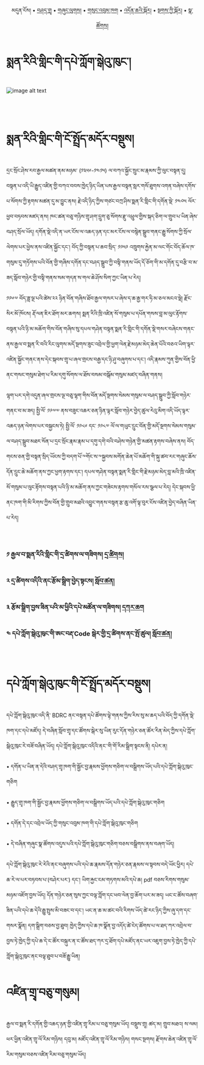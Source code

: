 <p align="center">
  <span>མདུན་ངོས།</span> • <a href="https://bdrc-reader.github.io/menriling/shadra">བཤད་གྲྭ</a> • <a href="https://bdrc-reader.github.io/menriling/shunglug">གཞུང་ལུགས།</a>  • <a href="https://bdrc-reader.github.io/menriling/sungbum">གསུང་འབུམ་ཁག</a> • <a href="https://bdrc-reader.github.io/menriling/doncha">འདོན་ཆའི་སྐོར།</a> • <a href="https://bdrc-reader.github.io/menriling/tantra">སྔགས་ཀྱི་སྐོར།</a> •  <a href="https://bdrc-reader.github.io/menriling/natsok">སྣ་ཚོགས།</a></p>


# སྨན་རིའི་གླིང་གི་དཔེ་ཀློག་སྒེའུ་ཁུང་།

![image alt text](https://raw.githubusercontent.com/bdrc-reader/menriling/master/docs/img/01.jpg)

<br>
<br>

# སྨན་རིའི་གླིང་གི་ངོ་སྤྲོད་མདོར་བསྡུས།
 
དྲང་སྲོང་ཤེས་རབ་རྒྱལ་མཚན་ནམ་མཉམ་ (༡༣༥༦-༡༤༡༥) ལ་བཀའ་སྐྱོང་སྲུང་མ་རྣམས་ཀྱི་ལུང་བསྟན་དུ། བསྟན་པ་འདི་ཡི་རྒྱུད་འཛིན་གྱི་བཀའ་བབས་ཁྱེད་ཉིད་ཡིན་པས་རྒྱལ་བསྟན་སླར་གསོ་ཐུགས་འགན་བཞེས་དགོས་པ་སོགས་ཀྱི་རྟགས་མཚན་དུ་མ་བྱུང་ནས། རྗེ་འདི་ཉིད་ཀྱིས་གཙང་བཀྲ་ཤིས་སྨན་རི་གླིང་གི་དགོན་སྡེ་ ༡༤༠༥ ལོར་ཕྱབ་བཏབས་མཛད་ནས། ཁང་ཚན་བཅུ་གཉིས་གྲྭ་ཤག་དྲུག་ཅུ་སོགས་རྫུ་འཕྲུལ་གྱིས་སྐད་ཅིག་ལ་གྲུབ་པ་ཡིན་ཞེས་བཤད་སྲོལ་ཡོད། དགོན་སྡེ་འདི་ན་ཡར་ངོས་ལ་འཆད་ཉན་དང་མར་ངོས་ལ་བསྙེན་སྒྲུབ་གནང་རྒྱུ་སོགས་ཀྱི་སྲོལ་ལེགས་པར་ཕྱེས་ནས་འཛིན་སྐྱོང་དང་། བོད་ཀྱི་བསྟན་པ་ཆབ་སྲིད་ ༡༩༥༩ འཁྲུགས་རྐྱེན་མ་ལང་གོང་བོད་ཆོལ་ཁ་གསུམ་དུ་གཏོགས་པའི་བོན་གྱི་གཞིས་དགོན་དང་བཤད་སྒྲུབ་ཀྱི་བསྟི་གནས་ཡོད་དོ་ཅོག་གི་མ་དགོན་དུ་བརྩི་བ་མ་ཟད་སློབ་གཉེར་གྱི་བསྟི་གནས་སམ་གདན་ས་གལ་ཆེ་ཤོས་སིག་ཀྱང་ཡིན་པ་རེད།

༡༩༦༧ བོད་ཟླ་ལྔ་པའི་ཚེས་༢༢ ཉིན་བོན་གཞིས་ཐོབ་རྒྱལ་གསར་པ་ཞེས་ད་ཆ་རྒྱ་གར་ཧི་མ་ཅལ་མངའ་སྡེ། རྫོང་སིར་མོ་ཁོངས། རྡོ་ལན་ཇིར་ཐོག་མར་ཆགས། སྨན་རིའི་ཁྲི་འཛིན་སོ་གསུམ་པ་དཔོན་གསས་བླ་མ་ལུང་རྟོགས་བསྟན་པའི་ཉི་མ་མཆོག་གིས་བོན་གཞིས་སུ་དཔལ་གཤེན་བསྟན་སྨན་རི་གླིང་གི་དགོན་སྡེ་གསར་བཞེངས་གནང་ནས་རྒྱལ་བ་སྨན་རི་བའི་རིང་ལུགས་མདོ་སྔགས་ཟུང་འབྲེལ་གྱི་ཕྱག་ལེན་རྗེ་མཉམ་མེད་ཆེན་པོའི་བཅའ་ཡིག་ལྟར་འཛིན་སྐྱོང་གནང་ནས་དེང་སྐབས་གྲྭ་པ་ཞལ་གྲངས་བརྒྱ་དང་ཉི་ཤུ་བཞུགས་པ་དང་། འདི་རྣམས་ཀུན་གྱིས་བོན་ཕྱི་ནང་གསང་གསུམ་ཐེག་པ་རིམ་དགུ་སོགས་ལ་ཐོས་བསམ་བསྒོམ་གསུམ་མཛད་བཞིན་གནས།

ལྷག་པར་དགེ་འདུན་ཞལ་གྲངས་ལྔ་བཅུ་ལྷག་གིས་བོན་མདོ་སྔགས་སེམས་གསུམ་ལ་བཤད་སྒྲུབ་ཀྱི་སློབ་གཉེར་གནང་བ་མ་ཟད། སྤྱི་ལོ་ ༡༩༧༧ ནས་བཟུང་འཆར་ཅན་ཉིན་ལྟར་སློབ་གཉེར་བྱེད་ཚུལ་རེའུ་མིག་འདི་ཡོད་ལྟར་འཆད་ཉན་ལེགས་པར་བསྐྱངས་ཏེ། སྤྱི་ལོ་ ༡༩༨༦ དང་ ༡༩༨༧ ལོ་ལ་གཡུང་དྲུང་བོན་གྱི་མདོ་སྔགས་སེམས་གསུམ་ལ་བཤད་སྒྲུབ་མཐར་སོན་པ་དྲང་སྲོང་རྣམ་རྣམ་པ་དགུ་དགེ་བའི་བཤེས་གཉེན་གྱི་མཚན་རྟགས་བཞེས་ནས། བོད་གངས་ཅན་གྱི་བསྟན་སྲིད་ཡོངས་ཀྱི་བདག་པོ་༸གོང་ས་༸སྐྱབས་མགོན་ཆེན་པོ་མཆོག་གི་སྐུ་ཚབ་རང་གཞུང་ཆོས་དོན་དྲུང་ཆེ་མཆོག་ནས་ཀྱང་ཕྱག་རྟགས་དང་། དཔལ་གཤེན་བསྟན་སྨན་རི་གླིང་གི་རྗེ་མཉམ་མེད་བླ་མའི་ཁྲི་འཛིན་སོ་གསུམ་པ་ལུང་རྟོགས་བསྟན་པའི་ཉི་མ་མཆོག་ནས་ཀྱང་གཟེངས་རྟགས་གསོལ་རས་སྩལ་པ་རེད། དེང་སྐབས་ཕྱི་ནང་ཁག་གི་མི་རིགས་ཀྱིས་བོན་གྱི་གྲུབ་མཐའི་འབྱུང་གནས་བསྟན་རྩ་ཆུ་འགོ་ལྟ་བུར་ངོས་འཛིན་བྱེད་བཞིན་ཡིན་པ་རེད།

 <br>

### ༡ རྒྱལ་བ་སྨན་རིའི་གླིང་གི་དྲ་ཚིགས་ལ་གཟིགས། [དྲ་ཚིགས།](https://bdrc-reader.github.io/menriling/)

### ༢ དྲ་ཚིགས་འདིའི་ནང་རྩོམ་སྒྲིག་བྱེད་སྟངས། [སློབ་ཚན།](https://github.com/bdrc-reader/menriling#%E0%BD%A2%E0%BE%A9%E0%BD%BC%E0%BD%98%E0%BD%A6%E0%BE%92%E0%BE%B2%E0%BD%B2%E0%BD%82%E0%BD%96%E0%BE%B1%E0%BD%BA%E0%BD%91%E0%BD%A6%E0%BE%9F%E0%BD%84%E0%BD%A6%E0%BD%80%E0%BE%B1%E0%BD%B2%E0%BD%A6%E0%BE%B3%E0%BD%BC%E0%BD%96%E0%BD%9A%E0%BD%93)

### ༣ རྩོམ་སྒྲིག་བྱས་ཟིན་པའི་མ་ཕྱིའི་དཔེ་མཚོན་ལ་གཟིགས། [དཀར་ཆག](https://github.com/bdrc-reader/menriling/blob/master/karchak/W1ERI0007.tsv)

### ༤ དཔེ་ཀློག་སྒེའུ་ཁུང་གི་ཨང་བརྡ་Code སྒེར་གྱི་དྲ་ཚིགས་ནང་སྤོ་ཚུལ། [སློབ་ཚན།](https://github.com/buda-base/budax/wiki/1.-%E0%BD%91%E0%BD%94%E0%BD%BA%E0%BC%8B%E0%BD%80%E0%BE%B3%E0%BD%BC%E0%BD%82%E0%BC%8B%E0%BD%A6%E0%BE%92%E0%BD%BA%E0%BD%A0%E0%BD%B4%E0%BC%8B%E0%BD%81%E0%BD%B4%E0%BD%84%E0%BC%8B%E0%BD%82%E0%BD%B2%E0%BC%8B%E0%BD%A8%E0%BD%84%E0%BC%8B%E0%BD%96%E0%BD%A2%E0%BE%A1%E0%BC%8B%E0%BD%A0%E0%BD%87%E0%BD%BC%E0%BD%82%E0%BC%8B%E0%BD%A6%E0%BE%9F%E0%BD%84%E0%BD%A6%E0%BC%8D#%E0%BD%91%E0%BD%94%E0%BD%BA%E0%BD%80%E0%BE%B3%E0%BD%BC%E0%BD%82%E0%BD%A6%E0%BE%92%E0%BD%BA%E0%BD%A0%E0%BD%B4%E0%BD%81%E0%BD%B4%E0%BD%84%E0%BD%82%E0%BD%B2%E0%BD%A8%E0%BD%84%E0%BD%96%E0%BD%A2%E0%BE%A1code-%E0%BD%91%E0%BE%B2%E0%BD%9A%E0%BD%B2%E0%BD%82%E0%BD%A6%E0%BD%93%E0%BD%84%E0%BD%A0%E0%BD%87%E0%BD%BC%E0%BD%82%E0%BD%A6%E0%BE%9F%E0%BD%84%E0%BD%A6)

<br>

# དཔེ་ཀློག་སྒེའུ་ཁུང་གི་ངོ་སྤྲོད་མདོར་བསྡུས།

དཔེ་ཀློག་སྒེའུ་ཁུང་འདི་ནི་ BDRC ནང་བསྟན་དཔེ་ཚོགས་ལྟེ་གནས་ཀྱིས་རིས་སུ་མ་ཆད་པའི་བོད་ཀྱི་དགོན་སྡེ་ཁག་དང་དཔེ་མཛོད། དེ་བཞིན་སློབ་གྲྭ་དང་ཚོགས་སྒེར་སུ་ཡིན་རུང་དོན་གཉེར་ཅན་ཚོར་རིན་མེད་ཀྱིས་དཔེ་ཀློག་སྒེའུ་ཁུང་རེ་བཟོ་བཞིན་ཡོད། དཔེ་ཀློག་སྒེའུ་ཁུང་འདིའི་ནང་་གི་གོ་རིམ་སྒྲིག་སྟངས་ནི། 
དཔེར་ན།

• དགོན་པ་ཡིན་ན་དེའི་བཤད་གྲྭ་ཁག་གི་སྦྱོང་བྱ་རྣམས་ཕྱོགས་གཅིག་ལ་བསྒྲིགས་ཡོད་པའི་དཔེ་ཀློག་སྒེའུ་ཁུང་གཅིག

• རྒྱུད་གྲྭ་ཁག་གི་སྦྱོང་བྱ་རྣམས་ཕྱོགས་གཅིག་ལ་བསྒྲིགས་ཡོད་པའི་དཔེ་ཀློག་སྒེའུ་ཁུང་གཅིག

• དགོན་དེ་དང་འབྲེལ་ཡོད་ཀྱི་གསུང་འབུམ་ཁག་གི་དཔེ་ཀློག་སྒེའུ་ཁུང་གཅིག

• དེ་བཞིན་གཞུང་སྣ་ཚོགས་འདུས་པའི་དཔེ་ཀློག་སྒེའུ་ཁུང་གཅིག་བཅས་བསྒྲིགས་ནས་བཞག་ཡོད།

དཔེ་ཀློག་སྒེའུ་ཁུང་རེ་རེའི་ནང་བཞུགས་པའི་དཔེ་ཆ་རྣམས་དོན་གཉེར་ཅན་རྣམས་ལ་སྟབས་བདེ་ཡོང་ཕྱིར། དཔེ་ཆ་རེ་ལ་པར་བཏབས་པ་(བཤེར་པར་) དང་། ཡིག་རྐྱང་ངམ་གཏགས་མའི་དཔེ་ཆ། pdf བཅས་རིགས་གསུམ་མཉམ་འཇོག་བྱས་ཡོད། དོན་གཉེར་ཅན་སུས་ཀྱང་བལྟ་ཀློག་དང་ཕབ་ལེན་བྱ་ཆོག་པར་མ་ཟད། ཡང་ང་ཚོས་བཞག་ཟིན་པའི་དཔེ་ཆ་དེའི་རྒྱུ་སྤུས་མི་བཟང་བ་དང་། ཡང་ན་ཆ་མ་ཚང་བའི་རིགས་ཡོད་ཚེ་རང་ཉིད་ཀྱིས་ཞུ་དག་དང་གསར་སྣོན། དག་སྒྲིག་བཅས་བྱ་ཐུབ། ཁྱེད་ཀྱིས་དཔེ་ཆ་ཁ་སྣོན་བྱ་འདོད་ཚེ་ངེད་ཚོགས་པ་ལ་ཐད་ཀར་འབྲེལ་བ་བྱས་ཏེ་ཁྱེད་ཀྱི་དཔེ་ཆ་དེ་ང་ཚོར་བསྐུར་ན་ང་ཚོས་ཐད་ཀར་དྲ་ཐོག་དཔེ་མཛོད་ནང་ཡར་འཇུག་བྱས་ཏེ་ཁྱེད་ཀྱི་དཔེ་ཀློག་སྒེའུ་ཁུང་ནང་བལྟ་ཐུབ་པ་བཟོ་རྒྱུ་ཡིན།

# འཛིན་གྲྭ་བཅུ་གསུམ། 
རྒྱལ་བ་སྨན་རི་དགོན་གྱི་འཆད་ཉན་གྱི་འཛིན་གྲྭ་རིམ་པ་བཅུ་གསུམ་ཡོད། བསྡུས་གྲྭ། ཚད་མ། གྲུབ་མཐའ། ས་ལམ། ཕར་ཕྱིན་འཛིན་གྲྭ་ལོ་རིམ་གཉིས། དབུ་མ། མཛོད་འཛིན་གྲྭ་ལོ་རིམ་གཉིས། གསང་སྔགས། རྫོགས་ཆེན་འཛིན་གྲྭ་ལོ་རིམ་གསུམ་བཅས་འཛིན་རིམ་བཅུ་གསུམ་ཡོད།
